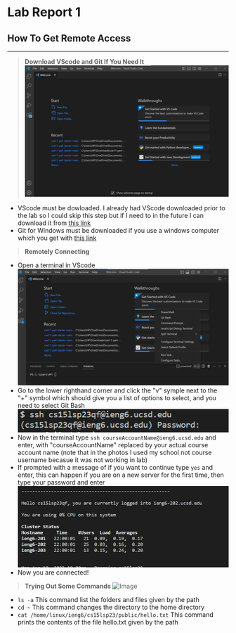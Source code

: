 # **Lab Report 1**
## How To Get Remote Access
---
> **Download VScode and Git If You Need It**
![Image](VsCodeDownloadImage.png)
- VScode must be dowloaded. I already had VScode downloaded prior to the lab so I could skip this step but if I need to in the future I can download it from [this link](https://code.visualstudio.com/)
- Git for Windows must be downloaded if you use a windows computer which you get with [this link](https://gitforwindows.org/)

> **Remotely Connecting**
- Open a terminal in VScode
![Image](GitBashImage.png)
- Go to the lower righthand corner and click the "v" symple next to the "+" symbol which should give you a list of options to select, and you need to select Git Bash
![Image](loginPhoto.png)
- Now in the terminal type `ssh courseAccountName@ieng6.ucsd.edu` and enter, with "courseAccountName" replaced by your actual course account name (note that in the photos I used my school not course username becasue it was not working in lab)
- If prompted with a message of if you want to continue type `yes` and enter, this can happen if you are on a new server for the first time, then type your password and enter
![Image](loggedIn.png)
- Now you are connected!

> **Trying Out Some Commands**
![Image](tyringCommands1.png)
- `ls -a` This command list the folders and files given by the path
- `cd ~` This command changes the directory to the home directory
- `cat /home/linux/ieng6/cs15lsp23/public/hello.txt` This command prints the contents of the file hello.txt given by the path
